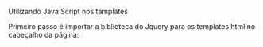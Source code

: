 
Utilizando Java Script nos tamplates

Primeiro passo é importar a biblioteca do Jquery para os templates html
no cabeçalho da página:

<script src="https://code.jquery.com/jquery-3.6.0.min.js"></script>


